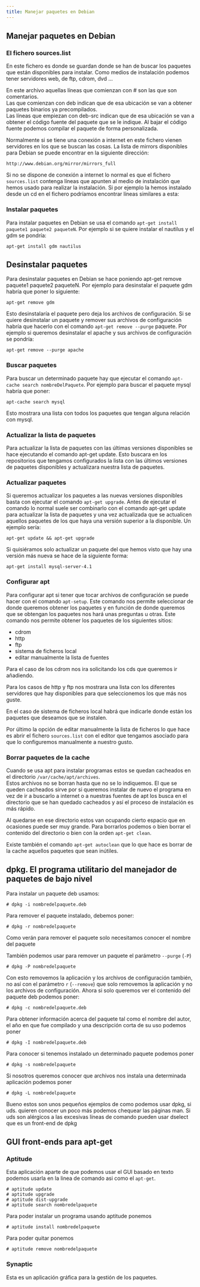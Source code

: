```yaml
---
title: Manejar paquetes en Debian
---
```


## Manejar paquetes en Debian

### El fichero sources.list
  
En este fichero es donde se guardan donde se han de buscar los paquetes que están disponibles para instalar. Como medios de instalación podemos tener servidores web, de ftp, cdrom, dvd ...  
  
En este archivo aquellas líneas que comienzan con # son las que son comentarios.  
Las que comienzan con deb indican que de esa ubicación se van a obtener paquetes binarios ya precompilados.  
Las líneas que empiezan con deb-src indican que de esa ubicación se van a obtener el código fuente del paquete que se le indique. Al bajar el código fuente podemos compilar el paquete de forma personalizada.  
  
Normalmente si se tiene una conexión a internet en este fichero vienen servidores en los que se buscan las cosas. La lista de mirrors disponibles para Debian se puede encontrar en la siguiente dirección:  
  
    http://www.debian.org/mirror/mirrors_full  
  
Si no se dispone de conexión a internet lo normal es que el fichero `sources.list` contenga líneas que apunten al medio de instalación que hemos usado para realizar la instalación. Si por ejemplo la hemos instalado desde un cd en el fichero podríamos encontrar líneas similares a esta:  
  
### Instalar paquetes
  
Para instalar paquetes en Debian se usa el comando `apt-get install paquete1 paquete2 paqueteN`. Por ejemplo si se quiere instalar el nautilus y el gdm se pondría:  
  
    apt-get install gdm nautilus

## Desinstalar paquetes
  
Para desinstalar paquetes en Debian se hace poniendo apt-get remove paquete1 paquete2 paqueteN. Por ejemplo para desinstalar el paquete gdm habría que poner lo siguiente:  
  
    apt-get remove gdm
  
Esto desinstalaría el paquete pero deja los archivos de configuración. Si se quiere desinstalar un paquete y remover sus archivos de configuración habría que hacerlo con el comando `apt-get remove --purge` paquete. Por ejemplo si queremos desinstalar el apache y sus archivos de configuración se pondría:  
  
    apt-get remove --purge apache

### Buscar paquetes
  
Para buscar un determinado paquete hay que ejecutar el comando `apt-cache search nombreDelPaquete`. Por ejemplo para buscar el paquete mysql habría que poner:  
  
    apt-cache search mysql
  
Esto mostrara una lista con todos los paquetes que tengan alguna relación con mysql.  
  

### Actualizar la lista de paquetes
  
Para actualizar la lista de paquetes con las últimas versiones disponibles se hace ejecutando el comando apt-get update. Esto buscara en los repositorios que tengamos configurados la lista con las últimos versiones de paquetes disponibles y actualizara nuestra lista de paquetes.  
 
### Actualizar paquetes
 
Si queremos actualizar los paquetes a las nuevas versiones disponibles basta con ejecutar el comando `apt-get upgrade`. Antes de ejecutar el comando lo normal suele ser combinarlo con el comando apt-get update para actualizar la lista de paquetes y una vez actualizada que se actualicen aquellos paquetes de los que haya una versión superior a la disponible. Un ejemplo sería:
  
    apt-get update && apt-get upgrade

Si quisiéramos solo actualizar un paquete del que hemos visto que hay una versión más nueva se hace de la siguiente forma:  
  
    apt-get install mysql-server-4.1

### Configurar apt
  
Para configurar apt si tener que tocar archivos de configuración se puede hacer con el comando `apt-setup`. Este comando nos permite seleccionar de donde queremos obtener los paquetes y en función de donde queremos que se obtengan los paquetes nos hará unas preguntas u otras. Este comando nos permite obtener los paquetes de los siguientes sitios:  
  
* cdrom  
* http  
* ftp  
* sistema de ficheros local  
* editar manualmente la lista de fuentes  

Para el caso de los cdrom nos ira solicitando los cds que queremos ir añadiendo.  
  
Para los casos de http y ftp nos mostrara una lista con los diferentes servidores que hay disponibles para que seleccionemos los que más nos guste.  
  
En el caso de sistema de ficheros local habrá que indicarle donde están los paquetes que deseamos que se instalen.  
  
Por último la opción de editar manualmente la lista de ficheros lo que hace es abrir el fichero `sources.list` con el editor que tengamos asociado para que lo configuremos manualmente a nuestro gusto.  
  
### Borrar paquetes de la cache
  
Cuando se usa apt para instalar programas estos se quedan cacheados en el directorio `/var/cache/apt/archives`.  
Estos archivos no se borran hasta que no se lo indiquemos. El que se queden cacheados sirve por si queremos instalar de nuevo el programa en vez de ir a buscarlo a internet o a nuestras fuentes de apt los busca en el directorio que se han quedado cacheados y así el proceso de instalación es más rápido.  
  
Al quedarse en ese directorio estos van ocupando cierto espacio que en ocasiones puede ser muy grande. Para borrarlos podemos o bien borrar el contenido del directorio o bien con la orden `apt-get clean`.  
  
Existe también el comando `apt-get autoclean` que lo que hace es borrar de la cache aquellos paquetes que sean inútiles.  

## dpkg. El programa utilitario del manejador de paquetes de bajo nivel

Para instalar un paquete deb usamos:  

    # dpkg -i nombredelpaquete.deb

Para remover el paquete instalado, debemos poner:  

    # dpkg -r nombredelpaquete

Como verán para remover el paquete solo necesitamos conocer el nombre del paquete  
  
También podemos usar para remover un paquete el parámetro `--purge` (`-P`)  

    # dpkg -P nombredelpaquete

Con esto removemos la aplicación y los archivos de configuración también, no así con el parámetro `r` (`--remove`) que solo removemos la aplicación y no los archivos de configuración. Ahora si solo queremos ver el contenido del paquete deb podemos poner:

    # dpkg -c nombredelpaquete.deb

  Para obtener información acerca del paquete tal como el nombre del autor, el año en que fue compilado y una descripción corta de su uso podemos poner  

    # dpkg -I nombredelpaquete.deb

Para conocer si tenemos instalado un determinado paquete podemos poner  

    # dpkg -s nombredelpaquete

Si nosotros queremos conocer que archivos nos instala una determinada aplicación podemos poner  

    # dpkg -L nombredelpaquete

Bueno estos son unos pequeños ejemplos de como podemos usar dpkg, si uds. quieren conocer un poco más podemos chequear las páginas man. Si uds son alérgicos a las excesivas líneas de comando pueden usar dselect que es un front-end de dpkg  
  
## GUI front-ends para apt-get

### Aptitude

Esta aplicación aparte de que podemos usar el GUI basado en texto podemos usarla en la linea de comando asi como el `apt-get`.

    # aptitude update
    # aptitude upgrade
    # aptitude dist-upgrade
    # aptitude search nombredelpaquete

Para poder instalar un programa usando aptitude ponemos  

    # aptitude install nombredelpaquete

Para poder quitar ponemos  

    # aptitude remove nombredelpaquete

### Synaptic

Esta es un aplicación gráfica para la gestión de los paquetes.
